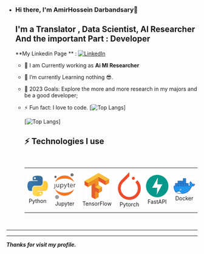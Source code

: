 - ### Hi there, I'm AmirHossein Darbandsary👋

  ## I'm a Translator ,  Data Scientist, AI Researcher And the important Part : Developer 
  **My Linkedin Page ** : [![LinkedIn](https://img.shields.io/badge/linkedin-%230077B5.svg?style=for-the-badge&logo=linkedin&logoColor=white)](https://www.linkedin.com/in/amirhosein-darbandsary-505803207/)
 

  * 🔭 I am Currently working as **Ai Ml Researcher** 

  - 🌱 I’m currently Learning nothing 😎.

  
  - 🥅 2023 Goals: Explore the more and more research in my majors and be a good developer;   

  - ⚡ Fun fact: I love to code.
  [![Top Langs](https://github-readme-stats.vercel.app/api/?username=amirhosein-kia-darbandsary&langs_count=5&theme=synthwave&show_icons=true)]
    
    [![Top Langs](https://github-readme-stats.vercel.app/api/top-langs/?username=amirhosein-kia-darbandsary&langs_count=5&theme=synthwave&show_icons=true)]
    
   
    ## ⚡  Technologies I use 
    
    <br>
    
    <div align="center">
        <table align="center">
            <tr>
                <td align="center" width="140" height="112.43">
                    <img src="./assets/icons/python.jpeg" width="65px"/>
                    <br /> Python
                </td>
                <td align="center" width="140" height="112.43">
                    <img src="./assets/icons/jupyter.png" width="65px"/>
                    <br /> Jupyter
                </td>
                <td align="center" width="140" height="112.43">
                    <img src="./assets/icons/tensorflow.png" width="65px"/>
                    <br /> TensorFlow
                </td>
                <td align="center" width="140" height="112.43">
                    <img src="./assets/icons/pytorch.png" width="65px"/>
                    <br /> Pytorch
                </td>
                <td align="center" width="140" height="112.43">
                    <img src="./assets/icons/fastapi.png" width="65px"/>
                    <br /> FastAPI
                </td>
                <td align="center" width="140" height="112.43">
                    <img src="./assets/icons/docker.png" width="65px"/>
                    <br /> Docker
                </td>
            </tr>
        </table>
    </div>
    <br>

---




---

***Thanks for visit my profile.***
